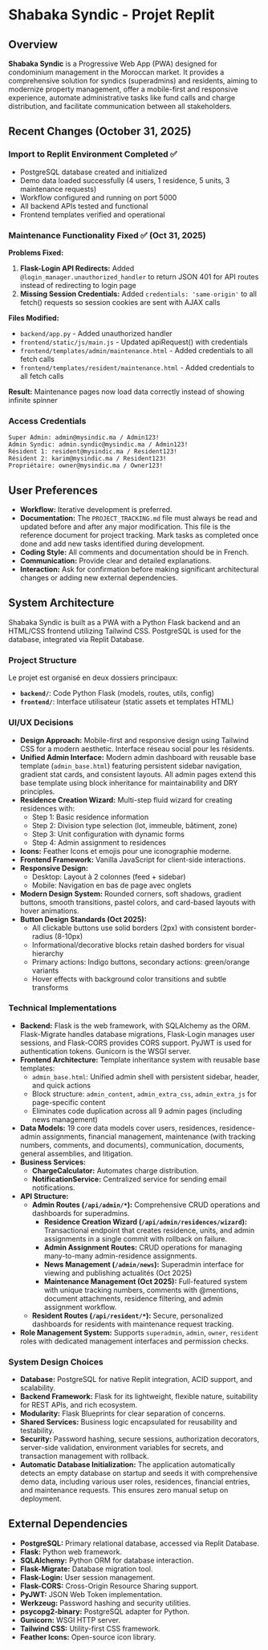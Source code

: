 # Shabaka Syndic - Projet Replit

## Overview

**Shabaka Syndic** is a Progressive Web App (PWA) designed for condominium management in the Moroccan market. It provides a comprehensive solution for syndics (superadmins) and residents, aiming to modernize property management, offer a mobile-first and responsive experience, automate administrative tasks like fund calls and charge distribution, and facilitate communication between all stakeholders.

## Recent Changes (October 31, 2025)

### Import to Replit Environment Completed ✅
- PostgreSQL database created and initialized
- Demo data loaded successfully (4 users, 1 residence, 5 units, 3 maintenance requests)
- Workflow configured and running on port 5000
- All backend APIs tested and functional
- Frontend templates verified and operational

### Maintenance Functionality Fixed ✅ (Oct 31, 2025)
**Problems Fixed:**
1. **Flask-Login API Redirects:** Added `@login_manager.unauthorized_handler` to return JSON 401 for API routes instead of redirecting to login page
2. **Missing Session Credentials:** Added `credentials: 'same-origin'` to all fetch() requests so session cookies are sent with AJAX calls

**Files Modified:**
- `backend/app.py` - Added unauthorized handler
- `frontend/static/js/main.js` - Updated apiRequest() with credentials
- `frontend/templates/admin/maintenance.html` - Added credentials to all fetch calls
- `frontend/templates/resident/maintenance.html` - Added credentials to all fetch calls

**Result:** Maintenance pages now load data correctly instead of showing infinite spinner

### Access Credentials
```
Super Admin: admin@mysindic.ma / Admin123!
Admin Syndic: admin.syndic@mysindic.ma / Admin123!
Résident 1: resident@mysindic.ma / Resident123!
Résident 2: karim@mysindic.ma / Resident123!
Propriétaire: owner@mysindic.ma / Owner123!
```

## User Preferences

- **Workflow:** Iterative development is preferred.
- **Documentation:** The `PROJECT_TRACKING.md` file must always be read and updated before and after any major modification. This file is the reference document for project tracking. Mark tasks as completed once done and add new tasks identified during development.
- **Coding Style:** All comments and documentation should be in French.
- **Communication:** Provide clear and detailed explanations.
- **Interaction:** Ask for confirmation before making significant architectural changes or adding new external dependencies.

## System Architecture

Shabaka Syndic is built as a PWA with a Python Flask backend and an HTML/CSS frontend utilizing Tailwind CSS. PostgreSQL is used for the database, integrated via Replit Database.

### Project Structure

Le projet est organisé en deux dossiers principaux:
- **`backend/`**: Code Python Flask (models, routes, utils, config)
- **`frontend/`**: Interface utilisateur (static assets et templates HTML)

### UI/UX Decisions

- **Design Approach:** Mobile-first and responsive design using Tailwind CSS for a modern aesthetic. Interface réseau social pour les résidents.
- **Unified Admin Interface:** Modern admin dashboard with reusable base template (`admin_base.html`) featuring persistent sidebar navigation, gradient stat cards, and consistent layouts. All admin pages extend this base template using block inheritance for maintainability and DRY principles.
- **Residence Creation Wizard:** Multi-step fluid wizard for creating residences with:
  - Step 1: Basic residence information
  - Step 2: Division type selection (lot, immeuble, bâtiment, zone)
  - Step 3: Unit configuration with dynamic forms
  - Step 4: Admin assignment to residences
- **Icons:** Feather Icons et emojis pour une iconographie moderne.
- **Frontend Framework:** Vanilla JavaScript for client-side interactions.
- **Responsive Design:**
  - Desktop: Layout à 2 colonnes (feed + sidebar)
  - Mobile: Navigation en bas de page avec onglets
- **Modern Design System:** Rounded corners, soft shadows, gradient buttons, smooth transitions, pastel colors, and card-based layouts with hover animations.
- **Button Design Standards (Oct 2025):** 
  - All clickable buttons use solid borders (2px) with consistent border-radius (8-10px)
  - Informational/decorative blocks retain dashed borders for visual hierarchy
  - Primary actions: Indigo buttons, secondary actions: green/orange variants
  - Hover effects with background color transitions and subtle transforms

### Technical Implementations

- **Backend:** Flask is the web framework, with SQLAlchemy as the ORM. Flask-Migrate handles database migrations, Flask-Login manages user sessions, and Flask-CORS provides CORS support. PyJWT is used for authentication tokens. Gunicorn is the WSGI server.
- **Frontend Architecture:** Template inheritance system with reusable base templates:
  - `admin_base.html`: Unified admin shell with persistent sidebar, header, and quick actions
  - Block structure: `admin_content`, `admin_extra_css`, `admin_extra_js` for page-specific content
  - Eliminates code duplication across all 9 admin pages (including news management)
- **Data Models:** 19 core data models cover users, residences, residence-admin assignments, financial management, maintenance (with tracking numbers, comments, and documents), communication, documents, general assemblies, and litigation.
- **Business Services:**
    - **ChargeCalculator:** Automates charge distribution.
    - **NotificationService:** Centralized service for sending email notifications.
- **API Structure:**
    - **Admin Routes (`/api/admin/*`):** Comprehensive CRUD operations and dashboards for superadmins.
      - **Residence Creation Wizard (`/api/admin/residences/wizard`):** Transactional endpoint that creates residence, units, and admin assignments in a single commit with rollback on failure.
      - **Admin Assignment Routes:** CRUD operations for managing many-to-many admin-residence assignments.
      - **News Management (`/admin/news`):** Superadmin interface for viewing and publishing actualités (Oct 2025)
      - **Maintenance Management (Oct 2025):** Full-featured system with unique tracking numbers, comments with @mentions, document attachments, residence filtering, and admin assignment workflow.
    - **Resident Routes (`/api/resident/*`):** Secure, personalized dashboards for residents with maintenance request tracking.
- **Role Management System:** Supports `superadmin`, `admin`, `owner`, `resident` roles with dedicated management interfaces and permission checks.

### System Design Choices

- **Database:** PostgreSQL for native Replit integration, ACID support, and scalability.
- **Backend Framework:** Flask for its lightweight, flexible nature, suitability for REST APIs, and rich ecosystem.
- **Modularity:** Flask Blueprints for clear separation of concerns.
- **Shared Services:** Business logic encapsulated for reusability and testability.
- **Security:** Password hashing, secure sessions, authorization decorators, server-side validation, environment variables for secrets, and transaction management with rollback.
- **Automatic Database Initialization:** The application automatically detects an empty database on startup and seeds it with comprehensive demo data, including various user roles, residences, financial entries, and maintenance requests. This ensures zero manual setup on deployment.

## External Dependencies

- **PostgreSQL:** Primary relational database, accessed via Replit Database.
- **Flask:** Python web framework.
- **SQLAlchemy:** Python ORM for database interaction.
- **Flask-Migrate:** Database migration tool.
- **Flask-Login:** User session management.
- **Flask-CORS:** Cross-Origin Resource Sharing support.
- **PyJWT:** JSON Web Token implementation.
- **Werkzeug:** Password hashing and security utilities.
- **psycopg2-binary:** PostgreSQL adapter for Python.
- **Gunicorn:** WSGI HTTP server.
- **Tailwind CSS:** Utility-first CSS framework.
- **Feather Icons:** Open-source icon library.
